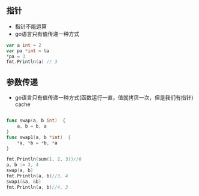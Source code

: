 ## 指针
 - 指针不能运算
 - go语言只有值传递一种方式

```go
var a int = 2
var pa *int = &a
*pa = 3
fmt.Println(a) // 3
```

## 参数传递

 - go语言只有值传递一种方式(函数运行一直，值就拷贝一次，但是我们有指针)  cache

```go

func swap(a, b int)  {
	a, b = b, a
}
func swap1(a, b *int)  {
	*a, *b = *b, *a
}

fmt.Println(sum(1, 2, 3))//6
a, b := 3, 4
swap(a, b)
fmt.Println(a, b)//3, 4
swap1(&a, &b)
fmt.Println(a, b)//4, 3
```